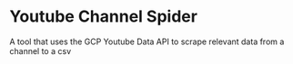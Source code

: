 # Youtube Channel Spider
A tool that uses the GCP Youtube Data API to scrape relevant data from a channel to a csv
